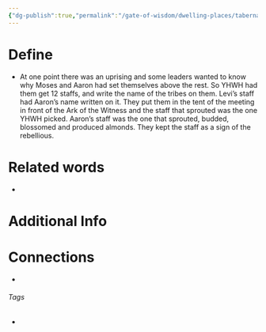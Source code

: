 ```yaml
---
{"dg-publish":true,"permalink":"/gate-of-wisdom/dwelling-places/tabernacle/most-set-apart-place/aarons-staff/","tags":["#GateWisdom","Tabernacle","MostSetApartPlace","A","S"]}
---
```


# Define
- At one point there was an uprising and some leaders wanted to know why Moses and Aaron had set themselves above the rest. So YHWH had them get 12 staffs, and write the name of the tribes on them. Levi’s staff had Aaron’s name written on it. They put them in the tent of the meeting in front of the Ark of the Witness and the staff that sprouted was the one YHWH picked. Aaron’s staff was the one that sprouted, budded, blossomed and produced almonds. They kept the staff as a sign of the rebellious.

# Related words
- 

# Additional Info


# Connections


- 

###### Tags
- 